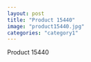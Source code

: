 ```yaml
---
layout: post
title: "Product 15440"
image: "product15440.jpg"
categories: "category1"
---
```

Product 15440
